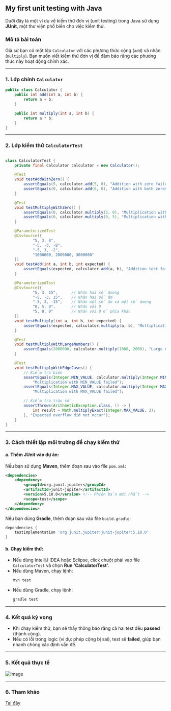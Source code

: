 ## My first unit testing with Java

Dưới đây là một ví dụ về kiểm thử đơn vị (unit testing) trong Java sử dụng **JUnit**, một thư viện phổ biến cho việc kiểm thử.

### Mô tả bài toán
Giả sử bạn có một lớp `Calculator` với các phương thức cộng (`add`) và nhân (`multiply`). Bạn muốn viết kiểm thử đơn vị để đảm bảo rằng các phương thức này hoạt động chính xác.

---

### 1. Lớp chính `Calculator`

```java
public class Calculator {
    public int add(int a, int b) {
        return a + b;
    }

    public int multiply(int a, int b) {
        return a * b;
    }
}
```

---

### 2. Lớp kiểm thử `CalculatorTest`

```java

class CalculatorTest {
    private final Calculator calculator = new Calculator();

    @Test
    void testAddWithZero() {
        assertEquals(5, calculator.add(5, 0), "Addition with zero failed");
        assertEquals(0, calculator.add(0, 0), "Addition with both zeros failed");
    }

    @Test
    void testMultiplyWithZero() {
        assertEquals(0, calculator.multiply(5, 0), "Multiplication with zero failed");
        assertEquals(0, calculator.multiply(0, 5), "Multiplication with zero failed");
    }

    @ParameterizedTest
    @CsvSource({
            "5, 3, 8",
            "-5, -3, -8",
            "-5, 3, -2",
            "1000000, 2000000, 3000000"
    })
    void testAdd(int a, int b, int expected) {
        assertEquals(expected, calculator.add(a, b), "Addition test failed");
    }

    @ParameterizedTest
    @CsvSource({
            "5, 3, 15",      // Nhân hai số dương
            "-5, -3, 15",    // Nhân hai số âm
            "-5, 3, -15",    // Nhân một số âm và một số dương
            "0, 5, 0",       // Nhân với 0
            "5, 0, 0"        // Nhân với 0 ở phía khác
    })
    void testMultiply(int a, int b, int expected) {
        assertEquals(expected, calculator.multiply(a, b), "Multiplication test failed");
    }

    @Test
    void testMultiplyWithLargeNumbers() {
        assertEquals(2000000, calculator.multiply(1000, 2000), "Large number multiplication failed");
    }

    @Test
    void testMultiplyWithEdgeCases() {
        // Kiểm tra biên
        assertEquals(Integer.MIN_VALUE, calculator.multiply(Integer.MIN_VALUE, 1), 
            "Multiplication with MIN_VALUE failed");
        assertEquals(Integer.MAX_VALUE, calculator.multiply(Integer.MAX_VALUE, 1), 
            "Multiplication with MAX_VALUE failed");

        // Kiểm tra tràn số
        assertThrows(ArithmeticException.class, () -> {
            int result = Math.multiplyExact(Integer.MAX_VALUE, 2);
        }, "Expected overflow did not occur");
    }
}

```

---

### 3. Cách thiết lập môi trường để chạy kiểm thử

#### a. Thêm JUnit vào dự án:
Nếu bạn sử dụng **Maven**, thêm đoạn sau vào file `pom.xml`:
```xml
<dependencies>
    <dependency>
        <groupId>org.junit.jupiter</groupId>
        <artifactId>junit-jupiter</artifactId>
        <version>5.10.0</version> <!-- Phiên bản mới nhất -->
        <scope>test</scope>
    </dependency>
</dependencies>
```

Nếu bạn dùng **Gradle**, thêm đoạn sau vào file `build.gradle`:
```groovy
dependencies {
    testImplementation 'org.junit.jupiter:junit-jupiter:5.10.0'
}
```

#### b. Chạy kiểm thử:
- Nếu dùng IntelliJ IDEA hoặc Eclipse, click chuột phải vào file `CalculatorTest` và chọn **Run 'CalculatorTest'**.
- Nếu dùng Maven, chạy lệnh:
  ```bash
  mvn test
  ```
- Nếu dùng Gradle, chạy lệnh:
  ```bash
  gradle test
  ```

---

### 4. Kết quả kỳ vọng
- Khi chạy kiểm thử, bạn sẽ thấy thông báo rằng cả hai test đều **passed** (thành công).
- Nếu có lỗi trong logic (ví dụ: phép cộng bị sai), test sẽ **failed**, giúp bạn nhanh chóng xác định vấn đề.

---
### 5. Kết quả thực tế
![image](https://github.com/user-attachments/assets/d1132d45-60c3-4412-bd5b-3635dd935d92)


---
### 6. Tham khảo
[Tại đây](https://chatgpt.com/share/677b5670-821c-8000-a050-c010f045b93b)
